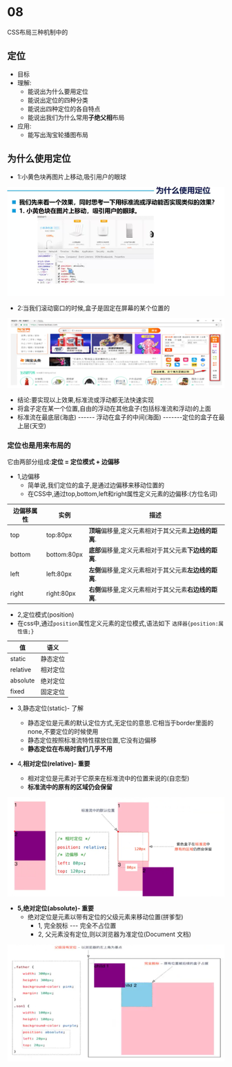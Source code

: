 # 08
CSS布局三种机制中的
## 定位
+ 目标
+ 理解:
    + 能说出为什么要用定位
    + 能说出定位的四种分类
    + 能说出四种定位的各自特点
    + 能说出我们为什么常用**子绝父相**布局
+ 应用:
    + 能写出淘宝轮播图布局

## 为什么使用定位
+ 1:小黄色块再图片上移动,吸引用户的眼球

![](../img/%E5%AE%9A%E4%BD%8D.png)

+ 2:当我们滚动窗口的时候,盒子是固定在屏幕的某个位置的

![](../img/%E5%AE%9A%E4%BD%8D1.png)

+ 结论:要实现以上效果,标准流或浮动都无法快速实现
+ 将盒子定在某一个位置,自由的浮动在其他盒子(包括标准流和浮动)的上面
+ 标准流在最底层(海底) ------ 浮动在盒子的中间(海面) -------定位的盒子在最上层(天空)

### 定位也是用来布局的
它由两部分组成:**定位 = 定位模式 + 边偏移**
+ 1,边偏移 
    + 简单说,我们定位的盒子,是通过边偏移来移动位置的
    + 在CSS中,通过top,bottom,left和right属性定义元素的边偏移:(方位名词)

|边偏移属性|实例|描述|
|-|-|-|
|top|top:80px|**顶端**偏移量,定义元素相对于其父元素**上边线的距离**.|
|bottom|bottom:80px|**底部**偏移量,定义元素相对于其父元素**下边线的距离**.|
|left|left:80px|**左侧**偏移量,定义元素相对于其父元素**左边线的距离**.|
|right|right:80px|**右侧**偏移量,定义元素相对于其父元素**右边线的距离**.|

+ 2,定位模式(position)
+ 在css中,通过`position`属性定义元素的定位模式,语法如下
    `选择器{position:属性值;}`

|值|语义|
|-|-|
|static|静态定位
|relative|相对定位
|absolute|绝对定位
|fixed|固定定位

+ 3,静态定位(static)- 了解
    + 静态定位是元素的默认定位方式,无定位的意思.它相当于border里面的none,不要定位的时候使用
    + 静态定位按照标准流特性摆放位置,它没有边偏移
    + **静态定位在布局时我们几乎不用**

+ 4,**相对定位(relative)- 重要**
    + 相对定位是元素对于它原来在标准流中的位置来说的(自恋型)
    + **标准流中的原有的区域仍会保留**

![](../img/%E7%9B%B8%E5%AF%B9%E5%AE%9A%E4%BD%8D.png)

+ **5,绝对定位(absolute)- 重要**
    + 绝对定位是元素以带有定位的父级元素来移动位置(拼爹型)
        + 1, 完全脱标 --- 完全不占位置
        + 2, 父元素没有定位,则以浏览器为准定位(Document 文档)

![](../img/%E7%BB%9D%E5%AF%B9%E5%AE%9A%E4%BD%8D.png)